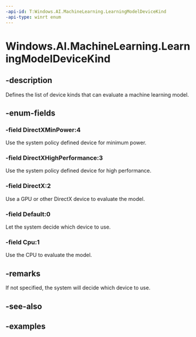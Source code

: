 ```yaml
---
-api-id: T:Windows.AI.MachineLearning.LearningModelDeviceKind
-api-type: winrt enum
---
```


<!-- Enumeration syntax.
public enum LearningModelDeviceKind : int
-->

# Windows.AI.MachineLearning.LearningModelDeviceKind

## -description
Defines the list of device kinds that can evaluate a machine learning model. 
## -enum-fields
### -field DirectXMinPower:4
Use the system policy defined device for minimum power.
### -field DirectXHighPerformance:3
Use the system policy defined device for high performance.
### -field DirectX:2
Use a GPU or other DirectX device to evaluate the model.
### -field Default:0
Let the system decide which device to use.
### -field Cpu:1
Use the CPU to evaluate the model.
## -remarks
If not specified, the system will decide which device to use.
## -see-also

## -examples
